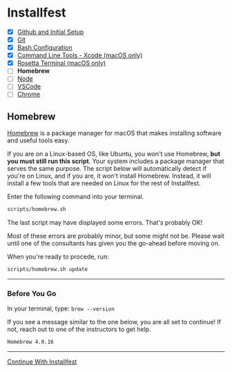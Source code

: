 # Installfest

- [x] [Github and Initial Setup](github.md)
- [x] [Git](git.md)
- [x] [Bash Configuration](bash.md)
- [x] [Command Line Tools - Xcode (macOS only)](command_line_tools.md)
- [x] [Rosetta Terminal (macOS only)](rosetta_terminal.md)
- [ ] **Homebrew**
- [ ] [Node](node.md)
- [ ] [VSCode](vscode.md)
- [ ] [Chrome](chrome.md)

## Homebrew

[Homebrew](https://brew.sh/) is a package manager for macOS that makes installing software and useful tools easy.

If you are on a Linux-based OS, like Ubuntu, you won't use Homebrew, **but
you must still run this script**. Your
system includes a package manager that serves the same purpose. The script below
will automatically detect if you're on Linux, and if you are, it won't install
Homebrew. Instead, it will install a few tools that are needed on Linux for the
rest of Installfest.

Enter the following command into your terminal.

```bash
scripts/homebrew.sh
```

The last script may have displayed some errors. That's probably OK!

Most of these
errors are probably minor, but some might not be. Please wait until one of the
consultants has given you the go-ahead before moving on.

When you're ready to procede, run:

```bash
scripts/homebrew.sh update
```

----

### Before You Go

In your terminal, type: `brew --version`

If you see a message similar to the one below, you are all set to continue! If
not, reach out to one of the instructors to get help.

```sh
Homebrew 4.0.16
```

----

[Continue With Installfest](node.md)
